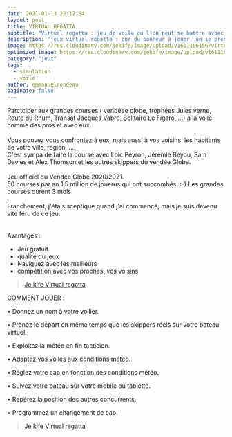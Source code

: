 ```yaml
---
date: 2021-01-13 22:17:54
layout: post
title: VIRTUAL REGATTA
subtitle: "Virtual regatta : jeu de voile ou l'on peut se battre avbec les meilleurs navigateurs"
description: "jeux virtual regatta : que du bonheur à jouer, on se prendrait pour un skipper"
image: https://res.cloudinary.com/jekife/image/upload/v1611166156/virtualregatta_s7xbyg.jpg
optimized_image: https://res.cloudinary.com/jekife/image/upload/v1611166156/virtualregatta_s7xbyg.jpg
category: "jeux"
tags:
  - simulation
  - voile  
author: emmanuelrondeau
paginate: false
---
```


Parctciper aux grandes courses ( vendéee globe, trophées Jules verne, Route du Rhum, Transat Jacques Vabre, Solitaire Le Figaro, ...) à la voile comme des pros et avec eux.\
\
Vous pouvez vous confrontez à eux, mais aussi à vos voisins, les habitants de votre ville, région, .... \
C'est sympa de faire la course avec Loic Peyron, Jérémie Beyou, Sam Davies et Alex Thomson et les autres skippers du vendée Globe.\
\
Jeu officiel du Vendée Globe 2020/2021.
\
50 courses par an
1,5 million de jouerus qui ont succombés. :-)
Les grandes courses durent 3 mois\
\
Franchement, j'étais sceptique quand j'ai commencé, mais je suis devenu vite féru de ce jeu.
\
\
\
Avantages :
* Jeu gratuit.
* qualité du jeux
* Naviguez avec les meilleurs
* compétition avec vos proches, vos voisins

> [Je kife Virtual regatta](https://www.virtualregatta.com/fr/)



COMMENT JOUER :

• Donnez un nom à votre voilier.

• Prenez le départ en même temps que les skippers réels sur votre bateau virtuel.

• Exploitez la météo en fin tacticien.

• Adaptez vos voiles aux conditions météo.

• Réglez votre cap en fonction des conditions météo.

• Suivez votre bateau sur votre mobile ou tablette.

• Repérez la position des autres concurrents.

• Programmez un changement de cap.


> [Je kife Virtual regatta](https://www.virtualregatta.com/fr/)

